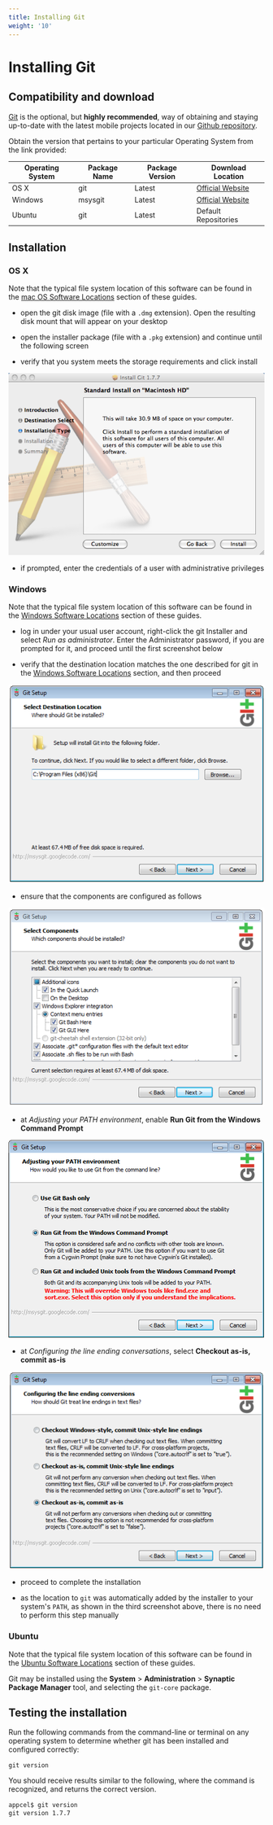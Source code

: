 ```yaml
---
title: Installing Git
weight: '10'
---
```


# Installing Git

## Compatibility and download

[Git](http://en.wikipedia.org/wiki/Git_%28software%29) is the optional, but **highly recommended**, way of obtaining and staying up-to-date with the latest mobile projects located in our [Github repository](https://github.com/appcelerator).

Obtain the version that pertains to your particular Operating System from the link provided:

| Operating System | Package Name | Package Version | Download Location |
| --- | --- | --- | --- |
| OS X | git | Latest | [Official Website](http://git-scm.com/download) |
| Windows | msysgit | Latest | [Official Website](http://git-scm.com/download) |
| Ubuntu | git | Latest | Default Repositories |

## Installation

### OS X

Note that the typical file system location of this software can be found in the [mac OS Software Locations](/guide/Titanium_SDK/Titanium_SDK_Getting_Started/Installation_and_Configuration/Software_Locations_and_Environment_Variables/#macos-software-locations) section of these guides.

* open the git disk image (file with a `.dmg` extension). Open the resulting disk mount that will appear on your desktop

* open the installer package (file with a `.pkg` extension) and continue until the following screen

* verify that you system meets the storage requirements and click install

![git-install-osx-01](./git-install-osx-01.png)

* if prompted, enter the credentials of a user with administrative privileges

### Windows

Note that the typical file system location of this software can be found in the [Windows Software Locations](/guide/Titanium_SDK/Titanium_SDK_Getting_Started/Installation_and_Configuration/Software_Locations_and_Environment_Variables/#windows-software-locations) section of these guides.

* log in under your usual user account, right-click the git Installer and select _Run as administrator_. Enter the Administrator password, if you are prompted for it, and proceed until the first screenshot below

* verify that the destination location matches the one described for git in the [Windows Software Locations](/guide/Titanium_SDK/Titanium_SDK_Getting_Started/Installation_and_Configuration/Software_Locations_and_Environment_Variables/#windows-software-locations) section, and then proceed

![git-install-01](./git-install-01.png)

* ensure that the components are configured as follows

![git-install-02](./git-install-02.png)

* at _Adjusting your PATH environment_, enable **Run Git from the Windows Command Prompt**

![git-install-03](./git-install-03.png)

* at _Configuring the line ending conversations_, select **Checkout as-is, commit as-is**

![git-install-04](./git-install-04.png)

* proceed to complete the installation

* as the location to `git` was automatically added by the installer to your system's `PATH`, as shown in the third screenshot above, there is no need to perform this step manually

### Ubuntu

Note that the typical file system location of this software can be found in the [Ubuntu Software Locations](/guide/Titanium_SDK/Titanium_SDK_Getting_Started/Installation_and_Configuration/Software_Locations_and_Environment_Variables/#ubuntu-software-locations) section of these guides.

Git may be installed using the **System** \> **Administration** \> **Synaptic Package Manager** tool, and selecting the `git-core` package.

## Testing the installation

Run the following commands from the command-line or terminal on any operating system to determine whether git has been installed and configured correctly:

```
git version
```

You should receive results similar to the following, where the command is recognized, and returns the correct version.

```
appcel$ git version
git version 1.7.7
```
